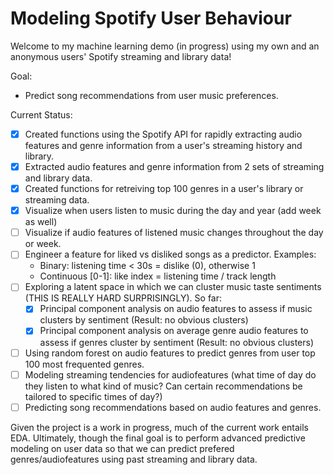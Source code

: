 # Modeling Spotify User Behaviour

Welcome to my machine learning demo (in progress) using my own and an anonymous users' Spotify streaming and library data!

Goal:
- Predict song recommendations from user music preferences.

Current Status:
- [x] Created functions using the Spotify API for rapidly extracting audio features and genre information from a user's streaming history and library. 
- [x] Extracted audio features and genre information from 2 sets of streaming and library data.
- [x] Created functions for retreiving top 100 genres in a user's library or streaming data.
- [x] Visualize when users listen to music during the day and year (add week as well)
- [ ] Visualize if audio features of listened music changes throughout the day or week.
- [ ] Engineer a feature for liked vs disliked songs as a predictor. Examples:
   - Binary: listening time < 30s = dislike (0), otherwise 1
   - Continuous [0-1]: like index = listening time / track length
- [ ] Exploring a latent space in which we can cluster music taste sentiments (THIS IS REALLY HARD SURPRISINGLY). So far:
  - [x] Principal component analysis on audio features to assess if music clusters by sentiment (Result: no obvious clusters)
  - [x] Principal component analysis on average genre audio features to assess if genres cluster by sentiment (Result: no obvious clusters)
- [ ] Using random forest on audio features to predict genres from user top 100 most frequented genres.
- [ ] Modeling streaming tendencies for audiofeatures (what time of day do they listen to what kind of music? Can certain recommendations be tailored to specific times of day?)
- [ ] Predicting song recommendations based on audio features and genres.

Given the project is a work in progress, much of the current work entails EDA. Ultimately, though the final goal is to perform advanced predictive modeling on user data so that we can predict prefered genres/audiofeatures using past streaming and library data.
